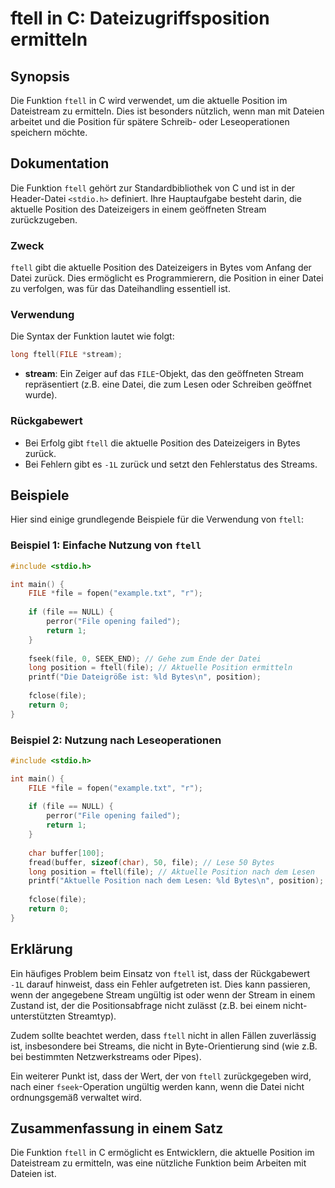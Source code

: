 <!--
Meta Description: # ftell in C: Dateizugriffsposition ermitteln ## Synopsis Die Funktion `ftell` in C wird verwendet, um die aktuelle Position im Dateistream zu ermitte...
Meta Keywords: die, file, ftell, position, ist
-->

# ftell in C: Dateizugriffsposition ermitteln

## Synopsis
Die Funktion `ftell` in C wird verwendet, um die aktuelle Position im Dateistream zu ermitteln. Dies ist besonders nützlich, wenn man mit Dateien arbeitet und die Position für spätere Schreib- oder Leseoperationen speichern möchte.

## Dokumentation
Die Funktion `ftell` gehört zur Standardbibliothek von C und ist in der Header-Datei `<stdio.h>` definiert. Ihre Hauptaufgabe besteht darin, die aktuelle Position des Dateizeigers in einem geöffneten Stream zurückzugeben.

### Zweck
`ftell` gibt die aktuelle Position des Dateizeigers in Bytes vom Anfang der Datei zurück. Dies ermöglicht es Programmierern, die Position in einer Datei zu verfolgen, was für das Dateihandling essentiell ist.

### Verwendung
Die Syntax der Funktion lautet wie folgt:

```c
long ftell(FILE *stream);
```

- **stream**: Ein Zeiger auf das `FILE`-Objekt, das den geöffneten Stream repräsentiert (z.B. eine Datei, die zum Lesen oder Schreiben geöffnet wurde).

### Rückgabewert
- Bei Erfolg gibt `ftell` die aktuelle Position des Dateizeigers in Bytes zurück.
- Bei Fehlern gibt es `-1L` zurück und setzt den Fehlerstatus des Streams.

## Beispiele
Hier sind einige grundlegende Beispiele für die Verwendung von `ftell`:

### Beispiel 1: Einfache Nutzung von `ftell`
```c
#include <stdio.h>

int main() {
    FILE *file = fopen("example.txt", "r");
    
    if (file == NULL) {
        perror("File opening failed");
        return 1;
    }
    
    fseek(file, 0, SEEK_END); // Gehe zum Ende der Datei
    long position = ftell(file); // Aktuelle Position ermitteln
    printf("Die Dateigröße ist: %ld Bytes\n", position);
    
    fclose(file);
    return 0;
}
```

### Beispiel 2: Nutzung nach Leseoperationen
```c
#include <stdio.h>

int main() {
    FILE *file = fopen("example.txt", "r");
    
    if (file == NULL) {
        perror("File opening failed");
        return 1;
    }
    
    char buffer[100];
    fread(buffer, sizeof(char), 50, file); // Lese 50 Bytes
    long position = ftell(file); // Aktuelle Position nach dem Lesen
    printf("Aktuelle Position nach dem Lesen: %ld Bytes\n", position);
    
    fclose(file);
    return 0;
}
```

## Erklärung
Ein häufiges Problem beim Einsatz von `ftell` ist, dass der Rückgabewert `-1L` darauf hinweist, dass ein Fehler aufgetreten ist. Dies kann passieren, wenn der angegebene Stream ungültig ist oder wenn der Stream in einem Zustand ist, der die Positionsabfrage nicht zulässt (z.B. bei einem nicht-unterstützten Streamtyp). 

Zudem sollte beachtet werden, dass `ftell` nicht in allen Fällen zuverlässig ist, insbesondere bei Streams, die nicht in Byte-Orientierung sind (wie z.B. bei bestimmten Netzwerkstreams oder Pipes). 

Ein weiterer Punkt ist, dass der Wert, der von `ftell` zurückgegeben wird, nach einer `fseek`-Operation ungültig werden kann, wenn die Datei nicht ordnungsgemäß verwaltet wird.

## Zusammenfassung in einem Satz
Die Funktion `ftell` in C ermöglicht es Entwicklern, die aktuelle Position im Dateistream zu ermitteln, was eine nützliche Funktion beim Arbeiten mit Dateien ist.